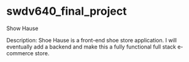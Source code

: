# swdv640_final_project

Show Hause

Description: 
Shoe Hause is a front-end shoe store application. I will eventually add a backend and make this a fully functional full stack e-commerce store. 

